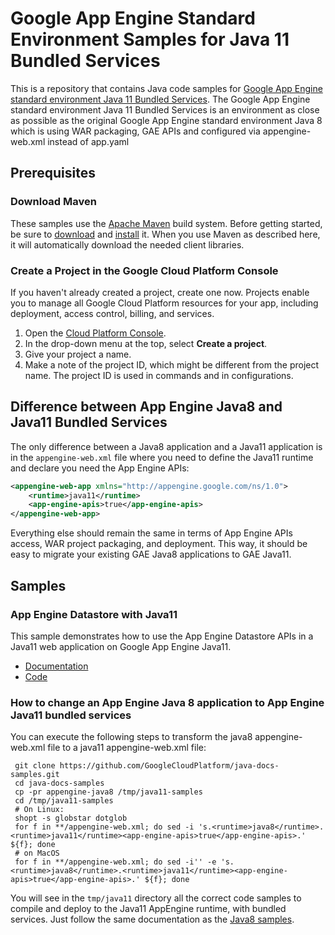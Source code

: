 # Google App Engine Standard Environment Samples for Java 11 Bundled Services

This is a repository that contains Java code samples for [Google App Engine
standard environment Java 11 Bundled Services][ae-docs].
The Google App Engine standard environment Java 11 Bundled Services is an environment 
as close as possible as the original Google App Engine standard environment Java 8
which is using WAR packaging, GAE APIs and configured via appengine-web.xml instead of app.yaml

[ae-docs]: https://cloud.google.com/appengine/docs/standard/java11/services/access

## Prerequisites

### Download Maven

These samples use the [Apache Maven][maven] build system. Before getting
started, be sure to [download][maven-download] and [install][maven-install] it.
When you use Maven as described here, it will automatically download the needed
client libraries.

[maven]: https://maven.apache.org
[maven-download]: https://maven.apache.org/download.cgi
[maven-install]: https://maven.apache.org/install.html
[java8-samples]: https://github.com/GoogleCloudPlatform/java-docs-samples/tree/main/appengine-java8#readme

### Create a Project in the Google Cloud Platform Console

If you haven't already created a project, create one now. Projects enable you to
manage all Google Cloud Platform resources for your app, including deployment,
access control, billing, and services.

1. Open the [Cloud Platform Console][cloud-console].
1. In the drop-down menu at the top, select **Create a project**.
1. Give your project a name.
1. Make a note of the project ID, which might be different from the project
   name. The project ID is used in commands and in configurations.

[cloud-console]: https://console.cloud.google.com/


## Difference between App Engine Java8 and Java11 Bundled Services

The only difference between a Java8 application and a Java11 application is in the `appengine-web.xml` file
where you need to define the Java11 runtime and declare you need the App Engine APIs:

```XML
<appengine-web-app xmlns="http://appengine.google.com/ns/1.0">
    <runtime>java11</runtime>
    <app-engine-apis>true</app-engine-apis>
</appengine-web-app>
```

Everything else should remain the same in terms of App Engine APIs access, WAR project packaging, and deployment.
This way, it should  be easy to migrate your existing GAE Java8 applications to GAE Java11.

## Samples

### App Engine Datastore with Java11

This sample demonstrates how to use the App Engine Datastore APIs in a Java11 web application on Google App Engine Java11.

- [Documentation][ae-docs]
- [Code](https://github.com/GoogleCloudPlatform/getting-started-java/tree/main/appengine-standard-java11-bunded-services/datastore)

### How to change an App Engine Java 8 application to App Engine Java11 bundled services

You can execute the following steps to transform the java8 appengine-web.xml file to a java11 appengine-web.xml file:

     git clone https://github.com/GoogleCloudPlatform/java-docs-samples.git
	 cd java-docs-samples
	 cp -pr appengine-java8 /tmp/java11-samples
	 cd /tmp/java11-samples
	 # On Linux:
	 shopt -s globstar dotglob
     for f in **/appengine-web.xml; do sed -i 's.<runtime>java8</runtime>.<runtime>java11</runtime><app-engine-apis>true</app-engine-apis>.' ${f}; done 
	 # on MacOS
     for f in **/appengine-web.xml; do sed -i'' -e 's.<runtime>java8</runtime>.<runtime>java11</runtime><app-engine-apis>true</app-engine-apis>.' ${f}; done 
	 
You will see in the `tmp/java11` directory all the correct code samples to compile and deploy to the Java11 AppEngine runtime, with bundled services.
Just follow the same documentation as the [Java8 samples][java8-samples].
	 
	 

